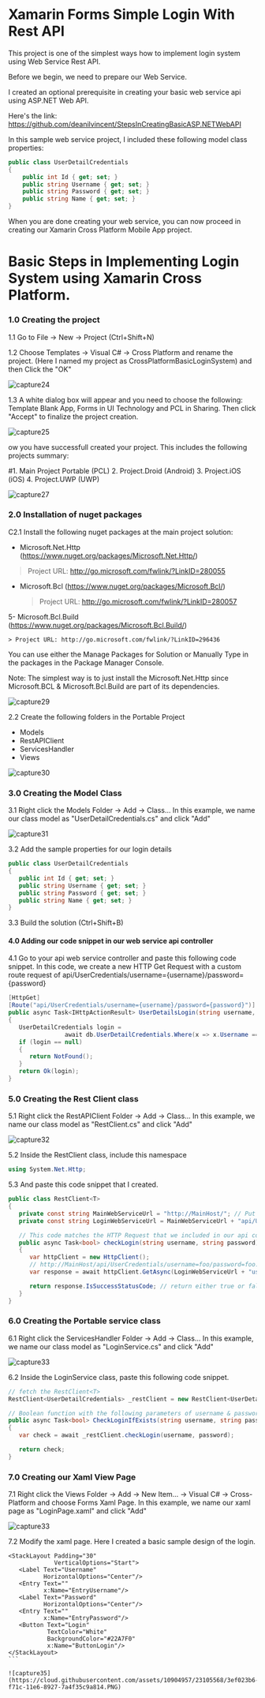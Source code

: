 # Xamarin Forms Simple Login With Rest API

This project is one of the simplest ways how to implement login system using Web Service Rest API.

Before we begin, we need to prepare our Web Service.

I created an optional prerequisite in creating your basic web service api using ASP.NET Web API.

Here's the link: https://github.com/deanilvincent/StepsInCreatingBasicASP.NETWebAPI

In this sample web service project, I included these following model class properties:

``` C#
public class UserDetailCredentials
{
    public int Id { get; set; }
    public string Username { get; set; }
    public string Password { get; set; }
    public string Name { get; set; }
}
```
When you are done creating your web service, you can now proceed in creating our Xamarin Cross Platform Mobile App project.

# Basic Steps in Implementing Login System using Xamarin Cross Platform.

### 1.0 Creating the project


1.1 Go to File -> New -> Project (Ctrl+Shift+N)

1.2 Choose Templates -> Visual C# -> Cross Platform and rename the project. (Here I named my project as CrossPlatformBasicLoginSystem) and then Click the "OK"

![capture24](https://cloud.githubusercontent.com/assets/10904957/23104382/c77b7d80-f707-11e6-8e12-cd104b43dd02.PNG)

1.3 A white dialog box will appear and you need to choose the following: Template Blank App, Forms in UI Technology and PCL in Sharing. Then click "Accept" to finalize the project creation.

![capture25](https://cloud.githubusercontent.com/assets/10904957/23104393/0c987d00-f708-11e6-85a4-6b668a59bbfa.PNG)

ow you have successfull created your project. This includes the following projects summary:

#1. Main Project Portable (PCL)
2. Project.Droid (Android)
3. Project.iOS (iOS)
4. Project.UWP (UWP)

![capture27](https://cloud.githubusercontent.com/assets/10904957/23104460/4d423c00-f709-11e6-97dc-4de05a273c21.PNG)

### 2.0 Installation of nuget packages


C2.1 Install the following nuget packages at the main project solution:

- Microsoft.Net.Http (https://www.nuget.org/packages/Microsoft.Net.Http/)


> Project URL: http://go.microsoft.com/fwlink/?LinkID=280055
    
- Microsoft.Bcl (https://www.nuget.org/packages/Microsoft.Bcl/)

    > Project URL: http://go.microsoft.com/fwlink/?LinkID=280057
    
5- Microsoft.Bcl.Build (https://www.nuget.org/packages/Microsoft.Bcl.Build/)

    > Project URL: http://go.microsoft.com/fwlink/?LinkID=296436


You can use either the Manage Packages for Solution or Manually Type in the packages in the Package Manager Console. 

Note: The simplest way is to just install the Microsoft.Net.Http since Microsoft.BCL & Microsoft.Bcl.Build are part of its dependencies.

![capture29](https://cloud.githubusercontent.com/assets/10904957/23104700/e8d106c0-f70d-11e6-95b3-cb33e834d34f.PNG)

2.2 Create the following folders in the Portable Project

- Models
- RestAPIClient
- ServicesHandler
- Views

![capture30](https://cloud.githubusercontent.com/assets/10904957/23104875/ef96ccbc-f710-11e6-8ab5-f9f537716ab7.PNG)

### 3.0 Creating the Model Class


3.1 Right click the Models Folder -> Add -> Class... In this example, we name our class model as "UserDetailCredentials.cs" and click "Add"

![capture31](https://cloud.githubusercontent.com/assets/10904957/23104891/4885be28-f711-11e6-9764-ebeee99b7199.PNG)

3.2 Add the sample properties for our login details

```C#
public class UserDetailCredentials
{
   public int Id { get; set; }
   public string Username { get; set; }
   public string Password { get; set; }
   public string Name { get; set; }
}
```
3.3 Build the solution (Ctrl+Shift+B)
#### 4.0 Adding our code snippet in our web service api controller

4.1 Go to your api web service controller and paste this following code snippet. In this code, we create a new HTTP Get Request with a custom route request of api/UserCredentials/username={username}/password={password}

```C#
[HttpGet]
[Route("api/UserCredentials/username={username}/password={password}")]
public async Task<IHttpActionResult> UserDetailsLogin(string username, string password)
{
   UserDetailCredentials login =
                await db.UserDetailCredentials.Where(x => x.Username == username && x.Password == password).SingleOrDefaultAsync();
   if (login == null)
   {
      return NotFound();
   }
   return Ok(login);
}
```
### 5.0 Creating the Rest Client class

5.1 Right click the RestAPIClient Folder -> Add -> Class... In this example, we name our class model as "RestClient.cs" and click "Add"

![capture32](https://cloud.githubusercontent.com/assets/10904957/23104958/71a5fb14-f712-11e6-8aff-b7d8ca7a822f.PNG)

5.2 Inside the RestClient class, include this namespace

``` C#
using System.Net.Http;
```

5.3 And paste this code snippet that I created.

``` C#
public class RestClient<T>
{
   private const string MainWebServiceUrl = "http://MainHost/"; // Put your main host url here
   private const string LoginWebServiceUrl = MainWebServiceUrl + "api/UserCredentials/"; // put your api extension url/uri here

   // This code matches the HTTP Request that we included in our api controller
   public async Task<bool> checkLogin(string username, string password)
   {
      var httpClient = new HttpClient();
      // http://MainHost/api/UserCredentials/username=foo/password=foo. The api value and response value should match in order to return a true status code. 
      var response = await httpClient.GetAsync(LoginWebServiceUrl + "username=" + username + "/" + "password=" + password);

      return response.IsSuccessStatusCode; // return either true or false
   }
}
```
### 6.0 Creating the Portable service class

6.1 Right click the ServicesHandler Folder -> Add -> Class... In this example, we name our class model as "LoginService.cs" and click "Add"

![capture33](https://cloud.githubusercontent.com/assets/10904957/23105221/3db31176-f716-11e6-999c-0733d2681059.PNG)

6.2 Inside the LoginService class, paste this following code snippet. 

``` C#
// fetch the RestClient<T>
RestClient<UserDetailCredentials> _restClient = new RestClient<UserDetailCredentials>();

// Boolean function with the following parameters of username & password.
public async Task<bool> CheckLoginIfExists(string username, string password)
{
   var check = await _restClient.checkLogin(username, password);

   return check;
}
```
### 7.0 Creating our Xaml View Page

7.1 Right click the Views Folder -> Add -> New Item... -> Visual C# -> Cross-Platform and choose Forms Xaml Page. In this example, we name our xaml page as "LoginPage.xaml" and click "Add"

![capture33](https://cloud.githubusercontent.com/assets/10904957/23105221/3db31176-f716-11e6-999c-0733d2681059.PNG)

7.2 Modify the xaml page. Here I created a basic sample design of the login.

```` xaml
<StackLayout Padding="30"
             VerticalOptions="Start">
   <Label Text="Username"
          HorizontalOptions="Center"/>
   <Entry Text=""
          x:Name="EntryUsername"/>
   <Label Text="Password"
          HorizontalOptions="Center"/>
   <Entry Text=""
          x:Name="EntryPassword"/>
   <Button Text="Login"
           TextColor="White"
           BackgroundColor="#22A7F0"
           x:Name="ButtonLogin"/>
</StackLayout>
```

![capture35](https://cloud.githubusercontent.com/assets/10904957/23105568/3ef023b6-f71c-11e6-8927-7a4f35c9a814.PNG)
